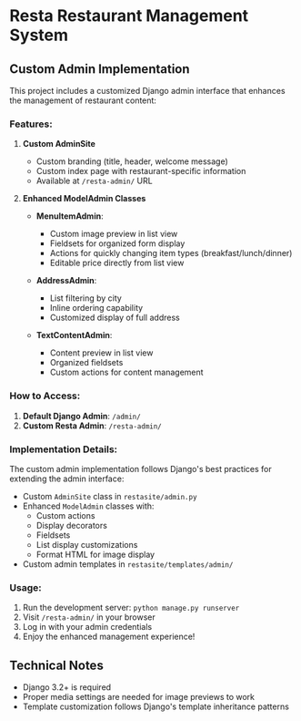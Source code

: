 # Resta Restaurant Management System

## Custom Admin Implementation

This project includes a customized Django admin interface that enhances the management of restaurant content:

### Features:

1. **Custom AdminSite**
   - Custom branding (title, header, welcome message)
   - Custom index page with restaurant-specific information
   - Available at `/resta-admin/` URL

2. **Enhanced ModelAdmin Classes**
   - **MenuItemAdmin**:
     - Custom image preview in list view
     - Fieldsets for organized form display
     - Actions for quickly changing item types (breakfast/lunch/dinner)
     - Editable price directly from list view
   
   - **AddressAdmin**:
     - List filtering by city
     - Inline ordering capability
     - Customized display of full address
   
   - **TextContentAdmin**:
     - Content preview in list view
     - Organized fieldsets
     - Custom actions for content management

### How to Access:

1. **Default Django Admin**: `/admin/`
2. **Custom Resta Admin**: `/resta-admin/`

### Implementation Details:

The custom admin implementation follows Django's best practices for extending the admin interface:

- Custom `AdminSite` class in `restasite/admin.py`
- Enhanced `ModelAdmin` classes with:
  - Custom actions
  - Display decorators
  - Fieldsets
  - List display customizations
  - Format HTML for image display
- Custom admin templates in `restasite/templates/admin/`

### Usage:

1. Run the development server: `python manage.py runserver`
2. Visit `/resta-admin/` in your browser
3. Log in with your admin credentials
4. Enjoy the enhanced management experience!

## Technical Notes

- Django 3.2+ is required
- Proper media settings are needed for image previews to work
- Template customization follows Django's template inheritance patterns 